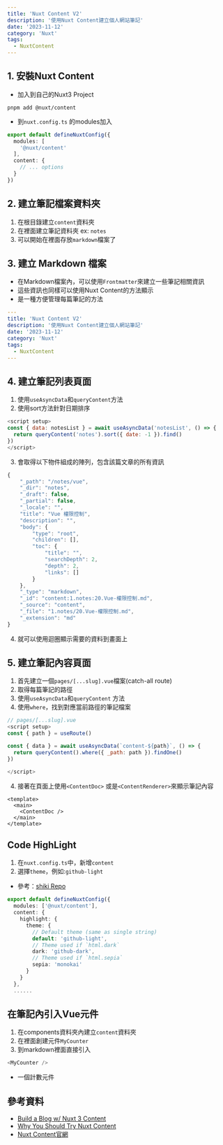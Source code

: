 ```yaml
---
title: 'Nuxt Content V2'
description: '使用Nuxt Content建立個人網站筆記'
date: '2023-11-12'
category: 'Nuxt'
tags:
  - NuxtContent
---
```


## 1. 安裝Nuxt Content
- 加入到自己的Nuxt3 Project
```
pnpm add @nuxt/content
```
- 到`nuxt.config.ts` 的modules加入
```ts
export default defineNuxtConfig({
  modules: [
    '@nuxt/content'
  ],
  content: {
    // ... options
  }
})


```

## 2. 建立筆記檔案資料夾
1. 在根目錄建立`content`資料夾
2. 在裡面建立筆記資料夾 ex: `notes`
3. 可以開始在裡面存放`markdown`檔案了

## 3. 建立 Markdown 檔案
- 在Markdown檔案內，可以使用`Frontmatter`來建立一些筆記相關資訊
- 這些資訊也同樣可以使用Nuxt Content的方法顯示
- 是一種方便管理每篇筆記的方法
```yml
---
title: 'Nuxt Content V2'
description: '使用Nuxt Content建立個人網站筆記'
date: '2023-11-12'
category: 'Nuxt'
tags:
  - NuxtContent
---

```


## 4. 建立筆記列表頁面
1. 使用`useAsyncData`和`queryContent`方法
2. 使用sort方法針對日期排序

```js
<script setup>
const { data: notesList } = await useAsyncData('notesList', () => {
  return queryContent('notes').sort({ date: -1 }).find()
})
</script>
```

3. 會取得以下物件組成的陣列，包含該篇文章的所有資訊
```js
{
    "_path": "/notes/vue",
    "_dir": "notes",
    "_draft": false,
    "_partial": false,
    "_locale": "",
    "title": "Vue 權限控制",
    "description": "",
    "body": {
        "type": "root",
        "children": [],
        "toc": {
            "title": "",
            "searchDepth": 2,
            "depth": 2,
            "links": []
        }
    },
    "_type": "markdown",
    "_id": "content:1.notes:20.Vue-權限控制.md",
    "_source": "content",
    "_file": "1.notes/20.Vue-權限控制.md",
    "_extension": "md"
}
```
4. 就可以使用迴圈顯示需要的資料到畫面上




## 5. 建立筆記內容頁面
1. 首先建立一個`pages/[...slug].vue`檔案(catch-all route)
1. 取得每篇筆記的路徑
2. 使用`useAsyncData`和`queryContent` 方法
3. 使用`where`，找到對應當前路徑的筆記檔案
```js
// pages/[...slug].vue
<script setup>
const { path } = useRoute()

const { data } = await useAsyncData(`content-${path}`, () => {
  return queryContent().where({ _path: path }).findOne()
})

</script>
```
4. 接著在頁面上使用`<ContentDoc>` 或是`<ContentRenderer>`來顯示筆記內容

```vue
<template>
  <main>
    <ContentDoc />
  </main>
</template>

```


## Code HighLight
1. 在`nuxt.config.ts`中，新增`content`
2. 選擇`theme`，例如:`github-light`
- 參考：[shiki Repo](https://github.com/shikijs/shiki)
  
```ts
export default defineNuxtConfig({
  modules: ['@nuxt/content'],
  content: {
    highlight: {
      theme: {
        // Default theme (same as single string)
        default: 'github-light',
        // Theme used if `html.dark`
        dark: 'github-dark',
        // Theme used if `html.sepia`
        sepia: 'monokai'
      }
    }
  },
  ......

```

## 在筆記內引入Vue元件

1. 在components資料夾內建立`content`資料夾
2. 在裡面創建元件`MyCounter`
3. 到markdown裡面直接引入
```js
<MyCounter />
```

- 一個計數元件
<MyCounter/>


## 參考資料
- [Build a Blog w/ Nuxt 3 Content](https://www.vuemastery.com/courses/build-a-blog-nuxt3-content/nuxt3-blog-introduction)
- [Why You Should Try Nuxt Content](https://www.youtube.com/watch?v=vgCPAtMwDxA)
- [Nuxt Content官網](https://content.nuxt.com/)